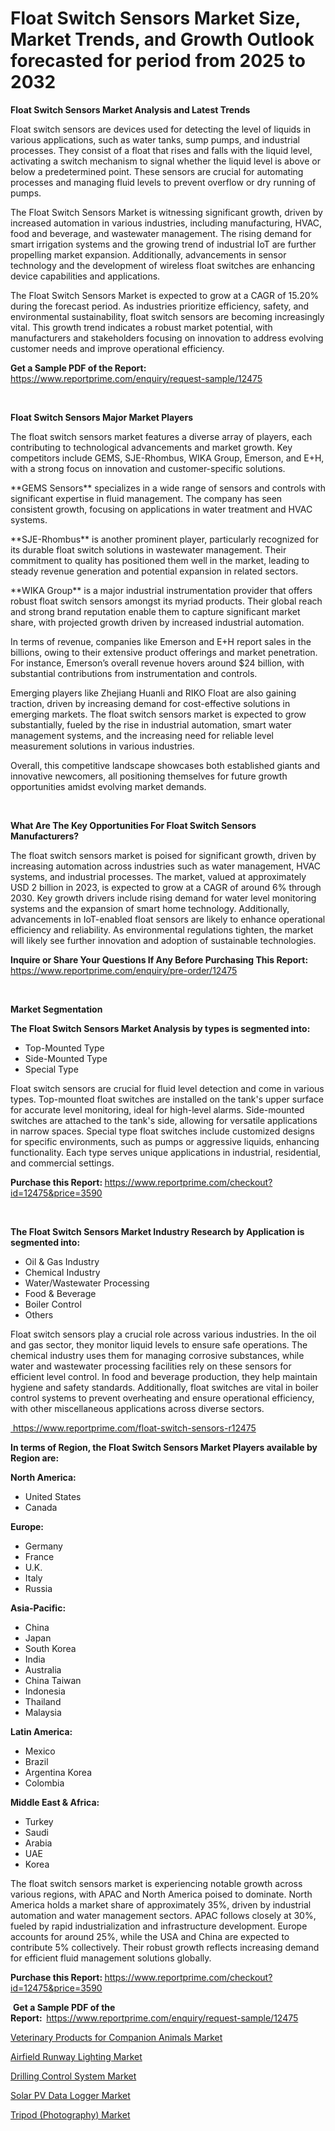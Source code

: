 <p><h1>Float Switch Sensors Market Size, Market Trends, and Growth Outlook forecasted for period from 2025 to 2032</h1></p><p><strong>Float Switch Sensors Market Analysis and Latest Trends</strong></p>
<p><p>Float switch sensors are devices used for detecting the level of liquids in various applications, such as water tanks, sump pumps, and industrial processes. They consist of a float that rises and falls with the liquid level, activating a switch mechanism to signal whether the liquid level is above or below a predetermined point. These sensors are crucial for automating processes and managing fluid levels to prevent overflow or dry running of pumps.</p><p>The Float Switch Sensors Market is witnessing significant growth, driven by increased automation in various industries, including manufacturing, HVAC, food and beverage, and wastewater management. The rising demand for smart irrigation systems and the growing trend of industrial IoT are further propelling market expansion. Additionally, advancements in sensor technology and the development of wireless float switches are enhancing device capabilities and applications.</p><p>The Float Switch Sensors Market is expected to grow at a CAGR of 15.20% during the forecast period. As industries prioritize efficiency, safety, and environmental sustainability, float switch sensors are becoming increasingly vital. This growth trend indicates a robust market potential, with manufacturers and stakeholders focusing on innovation to address evolving customer needs and improve operational efficiency.</p></p>
<p><strong>Get a Sample PDF of the Report:&nbsp;</strong> <a href="https://www.reportprime.com/enquiry/request-sample/12475?utm_campaign=2446&utm_medium=2&utm_source=Github&utm_content=ia&utm_term=18032025&utm_id=float-switch-sensors">https://www.reportprime.com/enquiry/request-sample/12475</a></p>
<p>&nbsp;</p>
<p><strong>Float Switch Sensors Major Market Players</strong></p>
<p><p>The float switch sensors market features a diverse array of players, each contributing to technological advancements and market growth. Key competitors include GEMS, SJE-Rhombus, WIKA Group, Emerson, and E+H, with a strong focus on innovation and customer-specific solutions.</p><p>**GEMS Sensors** specializes in a wide range of sensors and controls with significant expertise in fluid management. The company has seen consistent growth, focusing on applications in water treatment and HVAC systems. </p><p>**SJE-Rhombus** is another prominent player, particularly recognized for its durable float switch solutions in wastewater management. Their commitment to quality has positioned them well in the market, leading to steady revenue generation and potential expansion in related sectors.</p><p>**WIKA Group** is a major industrial instrumentation provider that offers robust float switch sensors amongst its myriad products. Their global reach and strong brand reputation enable them to capture significant market share, with projected growth driven by increased industrial automation.</p><p>In terms of revenue, companies like Emerson and E+H report sales in the billions, owing to their extensive product offerings and market penetration. For instance, Emerson’s overall revenue hovers around $24 billion, with substantial contributions from instrumentation and controls.</p><p>Emerging players like Zhejiang Huanli and RIKO Float are also gaining traction, driven by increasing demand for cost-effective solutions in emerging markets. The float switch sensors market is expected to grow substantially, fueled by the rise in industrial automation, smart water management systems, and the increasing need for reliable level measurement solutions in various industries.</p><p>Overall, this competitive landscape showcases both established giants and innovative newcomers, all positioning themselves for future growth opportunities amidst evolving market demands.</p></p>
<p>&nbsp;</p>
<p><strong>What Are The Key Opportunities For Float Switch Sensors Manufacturers?</strong></p>
<p><p>The float switch sensors market is poised for significant growth, driven by increasing automation across industries such as water management, HVAC systems, and industrial processes. The market, valued at approximately USD 2 billion in 2023, is expected to grow at a CAGR of around 6% through 2030. Key growth drivers include rising demand for water level monitoring systems and the expansion of smart home technology. Additionally, advancements in IoT-enabled float sensors are likely to enhance operational efficiency and reliability. As environmental regulations tighten, the market will likely see further innovation and adoption of sustainable technologies.</p></p>
<p><strong>Inquire or Share Your Questions If Any Before Purchasing This Report:</strong> <a href="https://www.reportprime.com/enquiry/pre-order/12475?utm_campaign=2446&utm_medium=2&utm_source=Github&utm_content=ia&utm_term=18032025&utm_id=float-switch-sensors">https://www.reportprime.com/enquiry/pre-order/12475</a></p>
<p>&nbsp;</p>
<p><strong>Market Segmentation</strong></p>
<p><strong>The Float Switch Sensors Market Analysis by types is segmented into:</strong></p>
<p><ul><li>Top-Mounted Type</li><li>Side-Mounted Type</li><li>Special Type</li></ul></p>
<p><p>Float switch sensors are crucial for fluid level detection and come in various types. Top-mounted float switches are installed on the tank's upper surface for accurate level monitoring, ideal for high-level alarms. Side-mounted switches are attached to the tank's side, allowing for versatile applications in narrow spaces. Special type float switches include customized designs for specific environments, such as pumps or aggressive liquids, enhancing functionality. Each type serves unique applications in industrial, residential, and commercial settings.</p></p>
<p><strong>Purchase this Report:&nbsp;</strong><a href="https://www.reportprime.com/checkout?id=12475&price=3590&utm_campaign=2446&utm_medium=2&utm_source=Github&utm_content=ia&utm_term=18032025&utm_id=float-switch-sensors">https://www.reportprime.com/checkout?id=12475&price=3590</a></p>
<p>&nbsp;</p>
<p><strong>The Float Switch Sensors Market Industry Research by Application is segmented into:</strong></p>
<p><ul><li>Oil & Gas Industry</li><li>Chemical Industry</li><li>Water/Wastewater Processing</li><li>Food & Beverage</li><li>Boiler Control</li><li>Others</li></ul></p>
<p><p>Float switch sensors play a crucial role across various industries. In the oil and gas sector, they monitor liquid levels to ensure safe operations. The chemical industry uses them for managing corrosive substances, while water and wastewater processing facilities rely on these sensors for efficient level control. In food and beverage production, they help maintain hygiene and safety standards. Additionally, float switches are vital in boiler control systems to prevent overheating and ensure operational efficiency, with other miscellaneous applications across diverse sectors.</p></p>
<p><a href="https://www.reportprime.com/float-switch-sensors-r12475?utm_campaign=2446&utm_medium=2&utm_source=Github&utm_content=ia&utm_term=18032025&utm_id=float-switch-sensors">&nbsp;https://www.reportprime.com/float-switch-sensors-r12475</a></p>
<p><strong>In terms of Region, the Float Switch Sensors Market Players available by Region are:</strong></p>
<p>
    <p> <strong> North America: </strong>
        <ul>
            <li>United States</li>
            <li>Canada</li>
        </ul>
        </p> 
    <p> <strong> Europe: </strong>
        <ul>
            <li>Germany</li>
            <li>France</li>
            <li>U.K.</li>
            <li>Italy</li>
            <li>Russia</li>
        </ul>
        </p> 
    <p> <strong> Asia-Pacific: </strong>
        <ul>
            <li>China</li>
            <li>Japan</li>
            <li>South Korea</li>
            <li>India</li>
            <li>Australia</li>
            <li>China Taiwan</li>
            <li>Indonesia</li>
            <li>Thailand</li>
            <li>Malaysia</li>
        </ul>
        </p> 
    <p> <strong> Latin America: </strong>
        <ul>
            <li>Mexico</li>
            <li>Brazil</li>
            <li>Argentina Korea</li>
            <li>Colombia</li>
        </ul>
        </p> 
    <p> <strong> Middle East & Africa: </strong>
        <ul>
            <li>Turkey</li>
            <li>Saudi</li>
            <li>Arabia</li>
            <li>UAE</li>
            <li>Korea</li>
        </ul>
    </p>
    </p>
<p><p>The float switch sensors market is experiencing notable growth across various regions, with APAC and North America poised to dominate. North America holds a market share of approximately 35%, driven by industrial automation and water management sectors. APAC follows closely at 30%, fueled by rapid industrialization and infrastructure development. Europe accounts for around 25%, while the USA and China are expected to contribute 5% collectively. Their robust growth reflects increasing demand for efficient fluid management solutions globally.</p></p>
<p><strong>Purchase this Report: </strong><a href="https://www.reportprime.com/checkout?id=12475&price=3590&utm_campaign=2446&utm_medium=2&utm_source=Github&utm_content=ia&utm_term=18032025&utm_id=float-switch-sensors">https://www.reportprime.com/checkout?id=12475&price=3590</a></p>
<p>&nbsp;<strong>Get a Sample PDF of the Report:&nbsp;&nbsp;</strong><a href="https://www.reportprime.com/enquiry/request-sample/12475?utm_campaign=2446&utm_medium=2&utm_source=Github&utm_content=ia&utm_term=18032025&utm_id=float-switch-sensors">https://www.reportprime.com/enquiry/request-sample/12475</a></p>
<p><strong></strong></p>
<p><p><a href="https://github.com/miehldobin1w/Market-Research-Report-List-1/blob/main/veterinary-products-for-companion-animals-market.md?utm_campaign=2446&utm_medium=2&utm_source=Github&utm_content=ia&utm_term=18032025&utm_id=float-switch-sensors">Veterinary Products for Companion Animals Market</a></p><p><a href="https://www.linkedin.com/pulse/aglobalairfield-runway-lighting-market-study-including-xjjde?utm_campaign=2446&utm_medium=2&utm_source=Github&utm_content=ia&utm_term=18032025&utm_id=float-switch-sensors">Airfield Runway Lighting Market</a></p><p><a href="https://www.linkedin.com/pulse/drilling-control-system-market-size-competitive-differentiation-vtq3e?utm_campaign=2446&utm_medium=2&utm_source=Github&utm_content=ia&utm_term=18032025&utm_id=float-switch-sensors">Drilling Control System Market</a></p><p><a href="https://www.linkedin.com/pulse/detailed-report-solar-pv-data-logger-market-growth-share-4-j3ige?utm_campaign=2446&utm_medium=2&utm_source=Github&utm_content=ia&utm_term=18032025&utm_id=float-switch-sensors">Solar PV Data Logger Market</a></p><p><a href="https://github.com/lickoalyanep/Market-Research-Report-List-1/blob/main/tripod-photography-market.md?utm_campaign=2446&utm_medium=2&utm_source=Github&utm_content=ia&utm_term=18032025&utm_id=float-switch-sensors">Tripod (Photography) Market</a></p></p>
